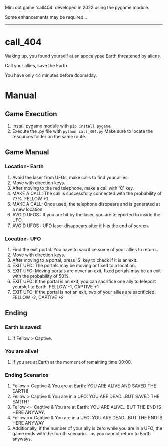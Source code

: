 Mini dot game 'call404' developed in 2022 using the pygame module.

Some enhancements may be required...

-----

# call_404

Waking up, you found yourself at an apocalypse Earth threatened by aliens.

Call your allies, save the Earth.

You have only 44 minutes before doomsday.

# Manual

## Game Execution

1. Install pygame module with `pip install pygame`.
2. Execute the .py file with `python call_404.py` Make sure to locate the resources folder on the same route.

## Game Manual

### Location- Earth

1. Avoid the laser from UFOs, make calls to find your allies.
2. Move with direction keys.
3. After moving to the red telephone, make a call with 'C' key.
5. MAKE A CALL: The call is successfully connected with the probability of 77%. FELLOW +1
6. MAKE A CALL: Once used, the telephone disppears and is generated at a new location.
7. AVOID UFOS : If you are hit by the laser, you are teleported to inside the UFO.
8. AVOID UFOS : UFO laser disappears after it hits the end of screen.

### Location- UFO

1. Find the exit portal. You have to sacrifice some of your allies to return...
2. Move with direction keys.
3. After moving to a portal, press 'S' key to check if it is an exit.
4. EXIT UFO: The portals may be moving or fixed to a location.
5. EXIT UFO: Moving portals are never an exit, fixed portals may be an exit with the probability of 50%.
6. EXIT UFO: If the portal is an exit, you can sacrifice one ally to teleport yourslef to Earth. FELLOW -1, CAPTIVE +1
7. EXIT UFO: If the portal is not an exit, two of your allies are sacrificied. FELLOW -2, CAPTIVE +2

## Ending

### Earth is saved!

1. If Fellow > Captive.

### You are alive!

1. If you are at Earth at the moment of remaining time 00:00.

### Ending Scenarios

1. Fellow > Captive & You are at Earth: YOU ARE ALIVE AND SAVED THE EARTH!
2. Fellow > Captive & You are in a UFO: YOU ARE DEAD…BUT SAVED THE EARTH !
3. Fellow <= Captive & You are at Earth: YOU ARE ALIVE…BUT THE END IS HERE ANYWAY.
4. Fellow <= Captive & You are in a UFO: YOU ARE DEAD…BUT THE END IS HERE ANYWAY
5. Additionally, if the number of your ally is zero while you are in a UFO, the game ends with the foruth scenario... as you cannot return to Earth anyways.

